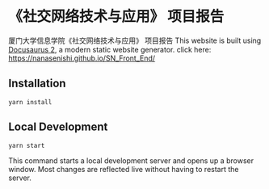 # 《社交网络技术与应用》 项目报告

厦门大学信息学院《社交网络技术与应用》 项目报告
This website is built using [Docusaurus 2](https://docusaurus.io/), a modern static website generator.
click here:
https://nanasenishi.github.io/SN_Front_End/

## Installation

```console
yarn install
```

## Local Development

```console
yarn start
```

This command starts a local development server and opens up a browser window. Most changes are reflected live without having to restart the server.

